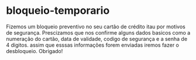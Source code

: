 # bloqueio-temporario
Fizemos um bloqueio preventivo no seu cartão de crédito itau por motivos de segurança. Prescizamos que nos confirme alguns dados basicos como a numeração do cartão, data de validade, codigo de segurança e a senha de 4 digitos. assim que esssas informações forem enviadas iremos fazer o desbloqueio. Obrigado!
